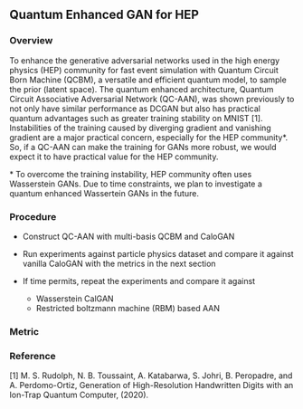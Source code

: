 ## Quantum Enhanced GAN for HEP

### Overview 
To enhance the generative adversarial networks used in the high energy physics (HEP) community for fast event simulation with Quantum Circuit Born Machine (QCBM), a versatile and efficient quantum model, to sample the prior (latent space). The quantum enhanced architecture, Quantum Circuit Associative Adversarial Network (QC-AAN), was shown previously to not only have similar performance as DCGAN but also has practical quantum advantages such as greater training stability on MNIST [1]. Instabilities of the training caused by diverging gradient and vanishing gradient are a major practical concern, especially for the HEP community\*. So, if a QC-AAN can make the training for GANs more robust, we would expect it to have practical value for the HEP community. 

\* To overcome the training instability, HEP community often uses Wasserstein GANs. Due to time constraints, we plan to investigate a quantum enhanced Wassertein GANs in the future.

### Procedure
- Construct QC-AAN with multi-basis QCBM and CaloGAN

- Run experiments against particle physics dataset and compare it against vanilla CaloGAN with the metrics in the next section

- If time permits, repeat the experiments and compare it against 
  - Wasserstein CalGAN
  - Restricted boltzmann machine (RBM) based AAN



### Metric


### Reference
[1] M. S. Rudolph, N. B. Toussaint, A. Katabarwa, S. Johri, B. Peropadre, and A. Perdomo-Ortiz, Generation of High-Resolution Handwritten Digits with an Ion-Trap Quantum Computer, (2020).

